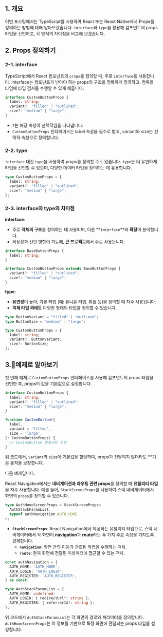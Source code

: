 ## 1. 개요

이번 포스팅에서는 TypeScript를 사용하여 React 또는 React Native에서 Props를 정의하는 방법에 대해 알아보겠습니다. `interface`와 `type`을 활용해 컴포넌트의 props 타입을 선언하고, 각 방식의 차이점을 비교해 보겠습니다.

## 2. Props 정의하기
### 2-1. interface

TypeScript에서 React 컴포넌트의 `props`를 정의할 때, 주로 `interface`를 사용합니다. interface는 컴포넌트가 받아야 하는 props의 구조를 명확하게 정의하고, 컴파일 타임에 타입 검사를 수행할 수 있게 해줍니다.

```typescript
interface CustomButtonProps {
  label: string;
  variant?: "filled" | "outlined";
  size?: "medium" | "large";
}
```

- `?`는 해당 속성이 선택적임을 나타냅니다.  
- `CustomButtonProps` 인터페이스는 label 속성을 필수로 받고, variant와 size는 선택적 속성으로 정의합니다.

### 2-2. type
`interface` 대신 `type`을 사용하여 props를 정의할 수도 있습니다. `type`은 더 유연하게 타입을 선언할 수 있으며, 다양한 데이터 타입을 정의하는 데 유용합니다.

```typescript
type CustomButtonProps = {
  label: string;
  variant?: "filled" | "outlined";
  size?: "medium" | "large";
};
```

### 2-3. interface와 type의 차이점

**interface**:
- 주로 **객체의 구조**를 정의하는 데 사용되며, 다른 **`interface`**와 **확장**이 용이합니다.
- 확장성과 선언 병합이 가능해, **큰 프로젝트**에서 주로 사용됩니다.

```typescript
interface BaseButtonProps {
  label: string;
}

interface CustomButtonProps extends BaseButtonProps {
  variant?: "filled" | "outlined";
  size?: "medium" | "large";
}
```

**type**:
- **유연성**이 높아, 기본 타입 (예: 유니온 타입, 튜플 등)을 정의할 때 자주 사용됩니다.
- **객체 타입 외에도** 다양한 형태의 타입을 정의할 수 있습니다.

```typescript
type ButtonVariant = "filled" | "outlined";
type ButtonSize = "medium" | "large";

type CustomButtonProps = {
  label: string;
  variant?: ButtonVariant;
  size?: ButtonSize;
};
```

## 3.예제로 알아보기

첫 번째 예제로 `CustomButtonProps` 인터페이스를 사용해 컴포넌트의 props 타입을 선언한 후, props의 값을 기본값으로 설정합니다.

```typescript
interface CustomButtonProps {
  label: string;
  variant?: "filled" | "outlined";
  size?: "medium" | "large";
}

function CustomButton({
  label,
  variant = 'filled',
  size = 'large',
}: CustomButtonProps) {
  // CustomButton 컴포넌트 구현
}
```

위 코드에서, `variant`와 `size`에 기본값을 할당하여, props가 전달되지 않더라도 **기본 동작을 보장합니다.

다음 예제입니다. 

React Navigation에서는 **네비게이션과 라우팅 관련 props**를 정의할 때 **유틸리티 타입**을 자주 사용합니다. 예를 들어, `StackScreenProps`를 사용하여 스택 네비게이터에서 화면의 `props`를 정의할 수 있습니다.

```typescript
type AuthHomeScreenProps = StackScreenProps<
  AuthStackParamList,
  typeof authNavigation.AUTH_HOME
>;
```

- **`StackScreenProps`**: React Navigation에서 제공하는 유틸리티 타입으로, 스택 네비게이터에서 각 화면이 **navigation**과 **route**라는 두 가지 주요 속성을 가지도록 강제합니다.
  - **`navigation`**: 화면 간의 이동과 관련된 작업을 수행하는 객체.
  - **`route`**: 현재 화면에 전달된 파라미터에 접근할 수 있는 객체.

```typescript
const authNavigation = {
  AUTH_HOME: 'AUTH_HOME',
  AUTH_LOGIN: 'AUTH_LOGIN',
  AUTH_REGISTER: 'AUTH_REGISTER',
} as const;

type AuthStackParamList = {
  AUTH_HOME: undefined;
  AUTH_LOGIN: { redirectUrl?: string };
  AUTH_REGISTER: { referrerId?: string };
};
```

위 코드에서 `AuthStackParamList`는 각 화면의 경로와 파라미터를 정의합니다. `AuthHomeScreenProps`는 이 정보를 기반으로 특정 화면에 전달되는 props 타입을 설정합니다.
